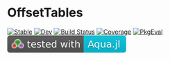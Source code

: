 # OffsetTables

[![Stable](https://img.shields.io/badge/docs-stable-blue.svg)](https://LilithHafner.github.io/OffsetTables.jl/stable/)
[![Dev](https://img.shields.io/badge/docs-dev-blue.svg)](https://LilithHafner.github.io/OffsetTables.jl/dev/)
[![Build Status](https://github.com/LilithHafner/OffsetTables.jl/actions/workflows/CI.yml/badge.svg?branch=main)](https://github.com/LilithHafner/OffsetTables.jl/actions/workflows/CI.yml?query=branch%3Amain)
[![Coverage](https://codecov.io/gh/LilithHafner/OffsetTables.jl/branch/main/graph/badge.svg)](https://codecov.io/gh/LilithHafner/OffsetTables.jl)
[![PkgEval](https://JuliaCI.github.io/NanosoldierReports/pkgeval_badges/O/OffsetTables.svg)](https://JuliaCI.github.io/NanosoldierReports/pkgeval_badges/O/OffsetTables.html)
[![Aqua](https://raw.githubusercontent.com/JuliaTesting/Aqua.jl/master/badge.svg)](https://github.com/JuliaTesting/Aqua.jl)
